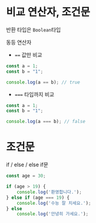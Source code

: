 # 비교 연산자, 조건문

반환 타입은 `Boolean`타입

동등 연산자

- `==` 값만 비교

```javascript
const a = 1;
const b = "1";

console.log(a == b); // true
```

- `===` 타입까지 비교

```javascript
const a = 1;
const b = "1";

console.log(a === b); // false
```

# 조건문
if / else / else if문

```javascript
const age = 30;

if (age > 19) {
    console.log('환영합니다.');
} else if (age === 19) {
    console.log('수능 잘 치세요.');
} else
    console.log('안녕히 가세요.');
```